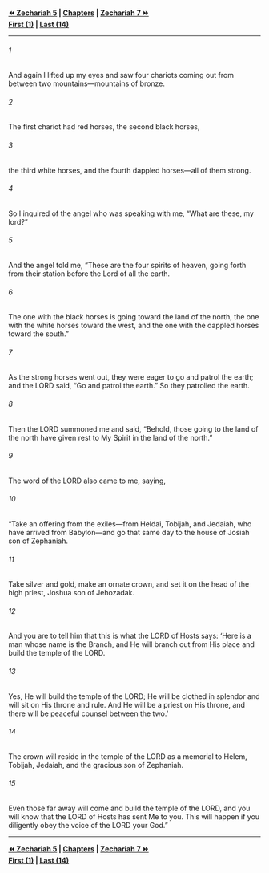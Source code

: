   
**[⏪ Zechariah 5](./Zechariah%205.md) | [Chapters](./_index.md) | [Zechariah 7 ⏩](./Zechariah%207.md)**  
**[First (1)](./Zechariah%201.md) | [Last (14)](./Zechariah%2014.md)**  
  
---  
  
###### 1  
And again I lifted up my eyes and saw four chariots coming out from between two mountains—mountains of bronze.  
  
###### 2  
The first chariot had red horses, the second black horses,  
  
###### 3  
the third white horses, and the fourth dappled horses—all of them strong.  
  
###### 4  
So I inquired of the angel who was speaking with me, “What are these, my lord?”  
  
###### 5  
And the angel told me, “These are the four spirits of heaven, going forth from their station before the Lord of all the earth.  
  
###### 6  
The one with the black horses is going toward the land of the north, the one with the white horses toward the west, and the one with the dappled horses toward the south.”  
  
###### 7  
As the strong horses went out, they were eager to go and patrol the earth; and the LORD said, “Go and patrol the earth.” So they patrolled the earth.  
  
###### 8  
Then the LORD summoned me and said, “Behold, those going to the land of the north have given rest to My Spirit in the land of the north.”  
  
###### 9  
The word of the LORD also came to me, saying,  
  
###### 10  
“Take an offering from the exiles—from Heldai, Tobijah, and Jedaiah, who have arrived from Babylon—and go that same day to the house of Josiah son of Zephaniah.  
  
###### 11  
Take silver and gold, make an ornate crown, and set it on the head of the high priest, Joshua son of Jehozadak.  
  
###### 12  
And you are to tell him that this is what the LORD of Hosts says: ‘Here is a man whose name is the Branch, and He will branch out from His place and build the temple of the LORD.  
  
###### 13  
Yes, He will build the temple of the LORD; He will be clothed in splendor and will sit on His throne and rule. And He will be a priest on His throne, and there will be peaceful counsel between the two.’  
  
###### 14  
The crown will reside in the temple of the LORD as a memorial to Helem, Tobijah, Jedaiah, and the gracious son of Zephaniah.  
  
###### 15  
Even those far away will come and build the temple of the LORD, and you will know that the LORD of Hosts has sent Me to you. This will happen if you diligently obey the voice of the LORD your God.”  
  
  
---  
  
**[⏪ Zechariah 5](./Zechariah%205.md) | [Chapters](./_index.md) | [Zechariah 7 ⏩](./Zechariah%207.md)**  
**[First (1)](./Zechariah%201.md) | [Last (14)](./Zechariah%2014.md)**  
  
